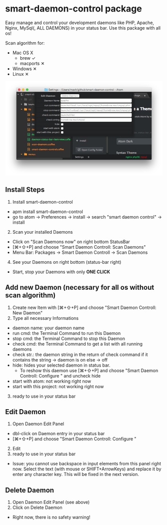 # smart-daemon-control package

Easy manage and control your development daemons like PHP, Apache, Nginx, MySql(, ALL DAEMONS) in your status bar.
Use this package with all os!

Scan algorithm for:
 * Mac OS X
   * brew ✓
   * macports ✕
 * Windows ✕
 * Linux ✕

![Preview](https://raw.githubusercontent.com/mulian/smart-daemon-control/master/preview.png)

## Install Steps
1. Install smart-daemon-control
 * apm install smart-daemon-control
 * go to atom -> Preferences -> install -> search "smart daemon control" -> install
2. Scan your installed Daemons
 * Click on "Scan Daemons now" on right bottom StatusBar
 * [⌘+⇧+P] and choose "Smart Daemon Controll: Scan Daemons"
 * Menu Bar: Packages -> Smart Daemon Controll -> Scan Daemons
4. See your Daemons on right bottom (status-bar right)
 * Start, stop your Daemons with only **ONE CLICK**

## Add new Daemon (necessary for all os without scan algorithm)
1. Create new Item with [⌘+⇧+P] and choose "Smart Daemon Controll: New Daemon"
2. Type all necessary Informations
  * daemon name: your daemon name
  * run cmd: the Terminal Command to run this Daemon
  * stop cmd: the Terminal Command to stop this Daemon
  * check cmd: the Terminal Command to get a list with all running daemons
  * check str.: the daemon string in the return of check command if it contains the string -> daemon is on else -> off
  * hide: hides your selected daemon in status bar.
    * To reshow this daemon use [⌘+⇧+P] and choose "Smart Daemon Controll: Configure <yourDaemonName>" and uncheck hide
  * start with atom: not working right now
  * start with this project: not working right now
3. ready to use in your status bar

## Edit Daemon
1. Open Daemon Edit Panel
  * dbl-click on Daemon entry in your status bar
  * [⌘+⇧+P] and choose "Smart Daemon Controll: Configure <yourDaemonName>"
2. Edit
3. ready to use in your status bar
* Issue: you cannot use backspace in input elements from this panel right now. Select the text (with mouse or SHIFT+ArrowKeys) and replace it by enter any character key. This will be fixed in the next version.

## Delete Daemon
1. Open Daemon Edit Panel (see above)
2. Click on Delete Daemon
  * Right now, there is no safety warning!
